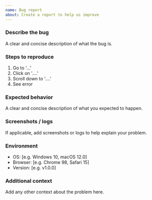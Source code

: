 ```yaml
---
name: Bug report
about: Create a report to help us improve
---
```


### Describe the bug

A clear and concise description of what the bug is.

### Steps to reproduce

1. Go to '...'
2. Click on '....'
3. Scroll down to '....'
4. See error

### Expected behavior

A clear and concise description of what you expected to happen.

### Screenshots / logs

If applicable, add screenshots or logs to help explain your problem.

### Environment

- OS: [e.g. Windows 10, macOS 12.0]
- Browser: [e.g. Chrome 98, Safari 15]
- Version: [e.g. v1.0.0]

### Additional context

Add any other context about the problem here.

